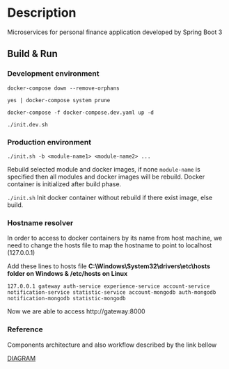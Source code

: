 # Description
Microservices for personal finance application developed by Spring Boot 3
## Build & Run
### Development environment
`docker-compose down --remove-orphans`

`yes | docker-compose system prune`

`docker-compose -f docker-compose.dev.yaml up -d`

`./init.dev.sh`

### Production environment
`./init.sh -b <module-name1> <module-name2> ...`

Rebuild selected module and docker images, if none `module-name` is specified then all modules and docker images will be rebuild. Docker container is initialized after build phase.

`./init.sh` 
Init docker container without rebuild if there exist image, else build.

### Hostname resolver
In order to access to docker containers by its name from host machine, we need to change the hosts file to map the hostname to point to localhost (127.0.0.1)

Add these lines to hosts file ****C:\Windows\System32\drivers\etc\hosts folder on Windows & /etc/hosts on Linux****

`127.0.0.1 gateway auth-service experience-service account-service notification-service statistic-service account-mongodb auth-mongodb notification-mongodb statistic-mongodb`

Now we are able to access http://gateway:8000

### Reference
Components architecture and also workflow described by the link bellow

[DIAGRAM](https://viewer.diagrams.net/?tags=%7B%7D&lightbox=1&highlight=0000ff&edit=_blank&layers=1&nav=1&title=PM.drawio#Uhttps%3A%2F%2Fdrive.google.com%2Fuc%3Fid%3D1nmZasrVd5d0Cm0rj1czmavtlG8exHV45%26export%3Ddownload)
